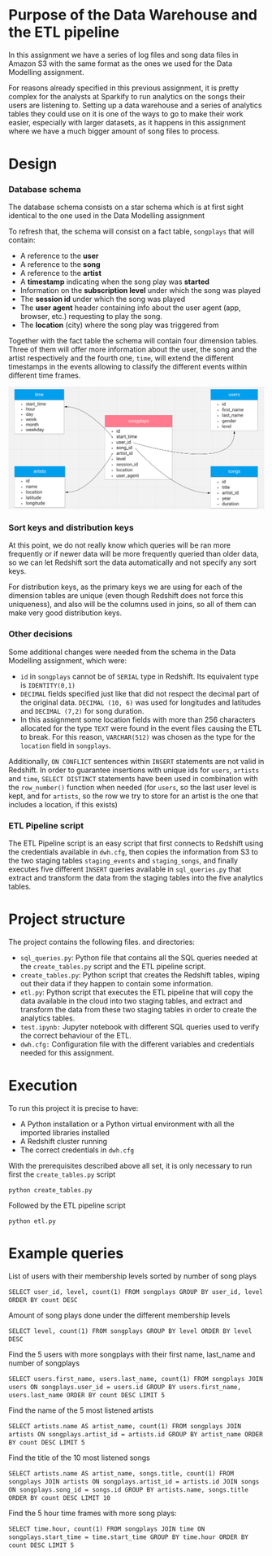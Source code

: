 # Purpose of the Data Warehouse and the ETL pipeline

In this assignment we have a series of log files and song data files in Amazon S3 with the same format as the ones we used for the Data Modelling assignment.

For reasons already specified in this previous assignment, it is pretty complex for the analysts at Sparkify to run analytics on the songs their users are listening to. Setting up a data warehouse and a series of analytics tables they could use on it is one of the ways to go to make their work easier, especially with larger datasets, as it happens in this assignment where we have a much bigger amount of song files to process.

# Design

### Database schema

The database schema consists on a star schema which is at first sight identical to the one used in the Data Modelling assignment 

To refresh that, the schema will consist on a fact table, `songplays` that will contain:

- A reference to the **user**
- A reference to the **song**
- A reference to the **artist**
- A **timestamp** indicating when the song play was **started**
- Information on the **subscription level** under which the song was played
- The **session id** under which the song was played
- The **user agent** header containing info about the user agent (app, browser, etc.) requesting to play the song.
- The **location** (city) where the song play was triggered from

Together with the fact table the schema will contain four dimension tables. Three of them will offer more information about the user, the song and the artist respectively and the fourth one, `time`, will extend the different timestamps in the events allowing to classify the different events within different time frames.

![dbmodel](dbmodel.png)

### Sort keys and distribution keys

At this point, we do not really know which queries will be ran more frequently or if newer data will be more frequently queried than older data, so we can let Redshift sort the data automatically and not specify any sort keys.

For distribution keys, as the primary keys we are using for each of the dimension tables are unique (even though Redshift does not force this uniqueness), and also will be the columns used in joins, so all of them can make very good distribution keys.

### Other decisions

Some additional changes were needed from the schema in the Data Modelling assignment, which were:

- `id` in `songplays` cannot be of `SERIAL` type in Redshift. Its equivalent type is `IDENTITY(0,1)`
- `DECIMAL` fields specified just like that did not respect the decimal part of the original data. `DECIMAL (10, 6)` was used for longitudes and latitudes and `DECIMAL (7,2)` for song duration.
- In this assignment some location fields with more than 256 characters allocated for the type `TEXT` were found in the event files causing the ETL to break. For this reason, `VARCHAR(512)` was chosen as the type for the `location` field in `songplays`.

Additionally, `ON CONFLICT` sentences within `INSERT` statements are not valid in Redshift. In order to guarantee insertions with unique ids for `users`, `artists` and `time`, `SELECT DISTINCT` statements have been used in combination with the `row_number()` function when needed (for `users`, so the last user level is kept, and for `artists`, so the row we try to store for an artist is the one that includes a location, if this exists)

### ETL Pipeline script

The ETL Pipeline script is an easy script that first connects to Redshift using the credentials available in `dwh.cfg`, then copies the information from S3 to the two staging tables `staging_events` and `staging_songs`, and finally executes five different `INSERT` queries available in `sql_queries.py` that extract and transform the data from the staging tables into the five analytics tables.

# Project structure

The project contains the following files. and directories:

- `sql_queries.py`: Python file that contains all the SQL queries needed at the `create_tables.py` script and the ETL pipeline script. 
- `create_tables.py`: Python script that creates the Redshift tables, wiping out their data if they happen to contain some information.
- `etl.py`: Python script that executes the ETL pipeline that will copy the data available in the cloud into two staging tables, and extract and transform the data from these two staging tables in order to create the analytics tables.
- `test.ipynb:` Jupyter notebook with different SQL queries used to verify the correct behaviour of the ETL.
- `dwh.cfg:` Configuration file with the different variables and credentials needed for this assignment.

# Execution

To run this project it is precise to have:

- A Python installation or a Python virtual environment with all the imported libraries installed
- A Redshift cluster running
- The correct credentials in `dwh.cfg`

With the prerequisites described above all set, it is only necessary to run first the `create_tables.py` script

```
python create_tables.py
```

Followed by the ETL pipeline script

```
python etl.py
```

# Example queries

List of users with their membership levels sorted by number of song plays 

```
SELECT user_id, level, count(1) FROM songplays GROUP BY user_id, level ORDER BY count DESC
```

Amount of song plays done under the different membership levels

```
SELECT level, count(1) FROM songplays GROUP BY level ORDER BY level DESC
```

Find the 5 users with more songplays with their first name, last_name and number of songplays

```
SELECT users.first_name, users.last_name, count(1) FROM songplays JOIN users ON songplays.user_id = users.id GROUP BY users.first_name, users.last_name ORDER BY count DESC LIMIT 5
```

Find the name of the 5 most listened artists

```
SELECT artists.name AS artist_name, count(1) FROM songplays JOIN artists ON songplays.artist_id = artists.id GROUP BY artist_name ORDER BY count DESC LIMIT 5
```

Find the title of the 10 most listened songs

```
SELECT artists.name AS artist_name, songs.title, count(1) FROM songplays JOIN artists ON songplays.artist_id = artists.id JOIN songs ON songplays.song_id = songs.id GROUP BY artists.name, songs.title ORDER BY count DESC LIMIT 10
```

Find the 5 hour time frames with more song plays:

```
SELECT time.hour, count(1) FROM songplays JOIN time ON songplays.start_time = time.start_time GROUP BY time.hour ORDER BY count DESC LIMIT 5
```

